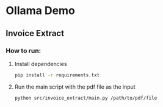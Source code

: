 # Ollama Demo

## Invoice Extract
### How to run:

1. Install dependencies
   ```bash
   pip install -r requirements.txt
   ```
2. Run the main script with the pdf file as the input
   ```bash
   python src/invoice_extract/main.py /path/to/pdf/file
   ```
